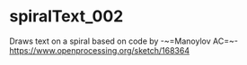 # spiralText_002
Draws text on a spiral based on code by -~=Manoylov AC=~- https://www.openprocessing.org/sketch/168364
